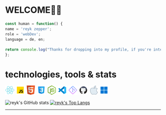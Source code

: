 # WELCOME🙏🏻


```javascript
const human = function() {
name = 'reyk zepper';
role = 'webDev';
language = de, en;

return console.log("Thanks for dropping into my profile, if you're intersted...contact me!?"); 
};
```



# technologies, tools & stats

![react logo](Assets/icons8-react-native-30.png)
![js logo](Assets/icons8-javascript-30.png)
![html logo](Assets/icons8-html-5-is-a-software-solution-stack-that-defines-the-properties-and-behaviors-of-web-page-30.png)
![css logo](Assets/icons8-css3-30.png)
![node.js logo](Assets/icons8-node.js-30.png)
![vs code logo](Assets/icons8-visual-studio-code-2019-30.png)
![git logo](Assets/icons8-git-30.png)
![github code logo](Assets/icons8-github-30.png)
![apple logo](Assets/icons8-mac-os-30.png)
![windows logo](Assets/icons8-windows-11-30.png)

<!-- >__.cleanCODE__  
>  &nbsp; __.codeCLEAN__ -->


![reyk's GitHub stats](https://github-readme-stats.vercel.app/api?username=reyk-zepper&theme=transparent&show_icons=true)
[![reyk's Top Langs](https://github-readme-stats.vercel.app/api/top-langs/?username=reyk-zepper&layout=compact&theme=transparent)](https://github.com/anuraghazra/github-readme-stats)

---

